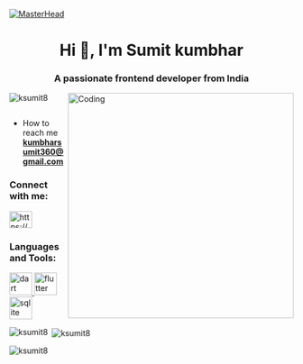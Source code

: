 [![MasterHead](https://miro.medium.com/v2/resize:fit:800/1*vVIYHgcJjdMHqWzLt9HiPw.png)](https://ksumit8.io)
<h1 align="center">Hi 👋, I'm Sumit kumbhar</h1>
<h3 align="center">A passionate frontend developer from India</h3>
<img align="right" alt="Coding" width="400" src="https://cdn.dribbble.com/users/1162077/screenshots/3848914/media/320984a9ca58b3c73274c9259ecf6de8.gif">

<p align="left"> <img src="https://komarev.com/ghpvc/?username=ksumit8&label=Profile%20views&color=0e75b6&style=flat" alt="ksumit8" /> </p>

<p align="left"> <a href="https://twitter.com/" target="blank"><img src="https://img.shields.io/twitter/follow/?logo=twitter&style=for-the-badge" alt="" /></a> </p>

-  How to reach me **kumbharsumit360@gmail.com**

<h3 align="left">Connect with me:</h3>
<p align="left">
<a href="https://linkedin.com/in/https://www.linkedin.com/in/sumit-kumbhar-19b2b4185/" target="blank"><img align="center" src="https://raw.githubusercontent.com/rahuldkjain/github-profile-readme-generator/master/src/images/icons/Social/linked-in-alt.svg" alt="https://www.linkedin.com/in/sumit-kumbhar-19b2b4185/" height="30" width="40" /></a>

</p>

<h3 align="left">Languages and Tools:</h3>
<p align="left"> <a href="https://dart.dev" target="_blank" rel="noreferrer"> <img src="https://www.vectorlogo.zone/logos/dartlang/dartlang-icon.svg" alt="dart" width="40" height="40"/> </a> <a href="https://flutter.dev" target="_blank" rel="noreferrer"> <img src="https://www.vectorlogo.zone/logos/flutterio/flutterio-icon.svg" alt="flutter" width="40" height="40"/> </a> <a href="https://www.sqlite.org/" target="_blank" rel="noreferrer"> <img src="https://www.vectorlogo.zone/logos/sqlite/sqlite-icon.svg" alt="sqlite" width="40" height="40"/> </a> </p>

<p><img align="left" src="https://github-readme-stats.vercel.app/api/top-langs?username=ksumit8&show_icons=true&locale=en&layout=compact" alt="ksumit8" /></p>

<p>&nbsp;<img align="center" src="https://github-readme-stats.vercel.app/api?username=ksumit8&show_icons=true&locale=en" alt="ksumit8" /></p>

<p><img align="center" src="https://github-readme-streak-stats.herokuapp.com/?user=ksumit8&" alt="ksumit8" /></p>
